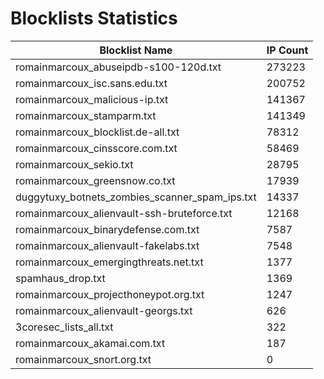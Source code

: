 # Blocklists Statistics
| Blocklist Name | IP Count |
|----|----|
| romainmarcoux_abuseipdb-s100-120d.txt | 273223 |
| romainmarcoux_isc.sans.edu.txt | 200752 |
| romainmarcoux_malicious-ip.txt | 141367 |
| romainmarcoux_stamparm.txt | 141349 |
| romainmarcoux_blocklist.de-all.txt | 78312 |
| romainmarcoux_cinsscore.com.txt | 58469 |
| romainmarcoux_sekio.txt | 28795 |
| romainmarcoux_greensnow.co.txt | 17939 |
| duggytuxy_botnets_zombies_scanner_spam_ips.txt | 14337 |
| romainmarcoux_alienvault-ssh-bruteforce.txt | 12168 |
| romainmarcoux_binarydefense.com.txt | 7587 |
| romainmarcoux_alienvault-fakelabs.txt | 7548 |
| romainmarcoux_emergingthreats.net.txt | 1377 |
| spamhaus_drop.txt | 1369 |
| romainmarcoux_projecthoneypot.org.txt | 1247 |
| romainmarcoux_alienvault-georgs.txt | 626 |
| 3coresec_lists_all.txt | 322 |
| romainmarcoux_akamai.com.txt | 187 |
| romainmarcoux_snort.org.txt | 0 |
